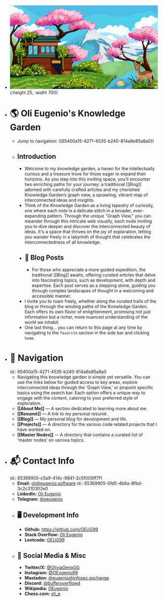- ![image.png](../assets/image_1698081533733_0.png){:height 25, :width 700}
- # 🌎 Oli Eugenio's Knowledge Garden
	- Jump to navigation: ((65400a15-4271-4535-b240-814a8e85a8a0))
	- ## Introduction
		- Welcome to my knowledge garden, a haven for the intellectually curious and a treasure trove for those eager to expand their horizons. As you step into this inviting space, you'll encounter two enriching paths for your journey: a traditional [[Blog]] adorned with carefully crafted articles and my cherished Knowledge Garden’s graph view, a sprawling, vibrant map of interconnected ideas and insights.
		- Think of the Knowledge Garden as a living tapestry of curiosity, one where each note is a delicate stitch in a broader, ever-expanding pattern. Through the unique "Graph View," you can meander through this intricate web visually, each node inviting you to dive deeper and discover the interconnected beauty of ideas. It's a space that thrives on the joy of exploration, letting you wander freely in a labyrinth of thought that celebrates the interconnectedness of all knowledge.
		- ##  📜 Blog Posts
			- For those who appreciate a more guided expedition, the traditional [[Blog]] awaits, offering curated articles that delve into fascinating topics, such as development, with depth and expertise. Each post serves as a stepping stone, guiding you through complex landscapes of thought in a welcoming and accessible manner.
		- I invite you to roam freely, whether along the curated trails of the blog or through the winding paths of the Knowledge Garden. Each offers its own flavor of enlightenment, promising not just information but a richer, more nuanced understanding of the world we inhabit.
		- One last thing... you can return to this page at any time by navigating to the `favorite` section in the side bar and clicking `home`.
- #  🧭 Navigation
  id:: 65400a15-4271-4535-b240-814a8e85a8a0
	- Navigating this knowledge garden is simple yet versatile. You can use the links below for guided access to key areas, explore interconnected ideas through the 'Graph View,' or pinpoint specific topics using the search bar. Each option offers a unique way to engage with the content, catering to your preferred style of exploration.
	- **[[About Me]]** — A section dedicated to learning more about me.
	- **[[Resumé]]**  — A link to my personal resumé.
	- **[[Blog]]** — My personal blog for development and life.
	- **[[Projects]]** — A directory for the various code related projects that I have worked on.
	- **[[Master Nodes]]** — A directory that contains a curated list of ‘master nodes’ on various topics.
- # 📬 Contact Info
  id:: 65369905-c5a9-414c-9841-2c5f005ff7f1
	- **Email:** [oli@eugenio.software](email:oli@eugenio.software)
	  id:: 65369905-0fd5-4b6a-8fbd-3c2c310302e0
	- **LinkedIn:** [Oli Eugenio](https://www.linkedin.com/in/oli-eugenio)
	- **Telegram:** [@oeugenio](https://t.me/oeugenio)
	- ## 🖥️ Development Info
		- **Github:** https://github.com/OEUG99
		- **Stack Overflow:** [Oli Eugenio](https://stackoverflow.com/users/21506081/oli-eugenio)
		- **Leetcode:** [OEUG99](https://leetcode.com/OEUG99/)
	- ## 📲 Social Media & Misc
		- **Twitter/X:** [@OliviaGenoGG](x.com/OliviaGenoGG)
		- **Instagram:** [@OEugenio99](instagram.com/oeugenio99)
		- **Mastadon:** [@eugenio@infosec.exchange](https://infosec.exchange/@eugenio)
		- **Discord:** [@bufferoverflowd](https://discord.com/users/1164374755277799444)
		- **Wikipedia:** [OEugenio](https://en.wikipedia.org/wiki/User:OEugenio)
		- **Chess.com:** [oli_e](https://www.chess.com/member/oli_e)